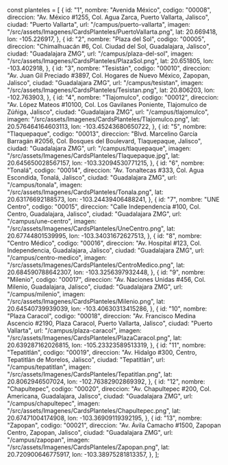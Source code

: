 const planteles = [
  {
    id: "1",
    nombre: "Avenida México",
    codigo: "00008",
    direccion: "Av. México #1255, Col. Agua Zarca, Puerto Vallarta, Jalisco",
    ciudad: "Puerto Vallarta",
    url: "/campus/puerto-vallarta",
    imagen: "/src/assets/Imagenes/CardsPlanteles/PuertoVallarta.png",
    lat: 20.669418,
    lon: -105.226917,
  },
  {
    id: "2",
    nombre: "Plaza del Sol",
    codigo: "00005",
    direccion: "Chimalhuacán #6, Col. Ciudad del Sol, Guadalajara, Jalisco",
    ciudad: "Guadalajara ZMG",
    url: "/campus/plaza-del-sol",
    imagen: "/src/assets/Imagenes/CardsPlanteles/PlazaSol.png",
    lat: 20.651805,
    lon: -103.402918,
  },
  {
    id: "3",
    nombre: "Tesistán",
    codigo: "00010",
    direccion: "Av. Juan Gil Preciado #3897, Col. Hogares de Nuevo México, Zapopan, Jalisco",
    ciudad: "Guadalajara ZMG",
    url: "/campus/tesistan",
    imagen: "/src/assets/Imagenes/CardsPlanteles/Tesistan.png",
    lat: 20.806203,
    lon: -102.763903,
  },
  {
    id: "4",
    nombre: "Tlajomulco",
    codigo: "00012",
    direccion: "Av. López Mateos #10100, Col. Los Gavilanes Poniente, Tlajomulco de Zúñiga, Jalisco",
    ciudad: "Guadalajara ZMG",
    url: "/campus/tlajomulco",
    imagen: "/src/assets/Imagenes/CardsPlanteles/Tlajomulco.png",
    lat: 20.576464164603113,
    lon: -103.45243680650722,
  },
  {
    id: "5",
    nombre: "Tlaquepaque",
    codigo: "00013",
    direccion: "Blvd. Marcelino García Barragán #2056, Col. Bosques del Boulevard, Tlaquepaque, Jalisco",
    ciudad: "Guadalajara ZMG",
    url: "/campus/tlaquepaque",
    imagen: "/src/assets/Imagenes/CardsPlanteles/Tlaquepaque.jpg",
    lat: 20.645650028567157,
    lon: -103.32094530771215,
  },
  {
    id: "6",
    nombre: "Tonalá",
    codigo: "00014",
    direccion: "Av. Tonaltecas #333, Col. Agua Escondida, Tonalá, Jalisco",
    ciudad: "Guadalajara ZMG",
    url: "/campus/tonala",
    imagen: "/src/assets/Imagenes/CardsPlanteles/Tonala.png",
    lat: 20.63176692188573,
    lon: -103.24439406488241,
  },
  {
    id: "7",
    nombre: "UNE Centro",
    codigo: "00015",
    direccion: "Calle Independencia #100, Col. Centro, Guadalajara, Jalisco",
    ciudad: "Guadalajara ZMG",
    url: "/campus/une-centro",
    imagen: "/src/assets/Imagenes/CardsPlanteles/UneCentro.png",
    lat: 20.67744801539995,
    lon: -103.34031672627513,
  },
  {
    id: "8",
    nombre: "Centro Médico",
    codigo: "00016",
    direccion: "Av. Hospital #123, Col. Independencia, Guadalajara, Jalisco",
    ciudad: "Guadalajara ZMG",
    url: "/campus/centro-medico",
    imagen: "/src/assets/Imagenes/CardsPlanteles/CentroMedico.png",
    lat: 20.684590788642307,
    lon: -103.3256397932448,
  },
  {
    id: "9",
    nombre: "Milenio",
    codigo: "00017",
    direccion: "Av. Naciones Unidas #456, Col. Milenio, Guadalajara, Jalisco",
    ciudad: "Guadalajara ZMG",
    url: "/campus/milenio",
    imagen: "/src/assets/Imagenes/CardsPlanteles/Milenio.png",
    lat: 20.64540739939039,
    lon: -103.40630313415286,
  },
  {
    id: "10",
    nombre: "Plaza Caracol",
    codigo: "00018",
    direccion: "Av. Francisco Medina Ascencio #2190, Plaza Caracol, Puerto Vallarta, Jalisco",
    ciudad: "Puerto Vallarta",
    url: "/campus/plaza-caracol",
    imagen: "/src/assets/Imagenes/CardsPlanteles/PlazaCaracol.png",
    lat: 20.639287162026815,
    lon: -105.23323589513319,
  },
  {
    id: "11",
    nombre: "Tepatitlán",
    codigo: "00019",
    direccion: "Av. Hidalgo #300, Centro, Tepatitlán de Morelos, Jalisco",
    ciudad: "Tepatitlán",
    url: "/campus/tepatitlan",
    imagen: "/src/assets/Imagenes/CardsPlanteles/Tepatitlan.png",
    lat: 20.8062946507024,
    lon: -102.76382902869392,
  },
  {
    id: "12",
    nombre: "Chapultepec",
    codigo: "00020",
    direccion: "Av. Chapultepec #200, Col. Americana, Guadalajara, Jalisco",
    ciudad: "Guadalajara ZMG",
    url: "/campus/chapultepec",
    imagen: "/src/assets/Imagenes/CardsPlanteles/Chapultepec.png",
    lat: 20.67471004174908,
    lon: -103.36909119392195,
  },
  {
    id: "13",
    nombre: "Zapopan",
    codigo: "00021",
    direccion: "Av. Ávila Camacho #1500, Zapopan Centro, Zapopan, Jalisco",
    ciudad: "Guadalajara ZMG",
    url: "/campus/zapopan",
    imagen: "/src/assets/Imagenes/CardsPlanteles/Zapopan.png",
    lat: 20.720900646775917,
    lon: -103.38975281813357,
  },
];
